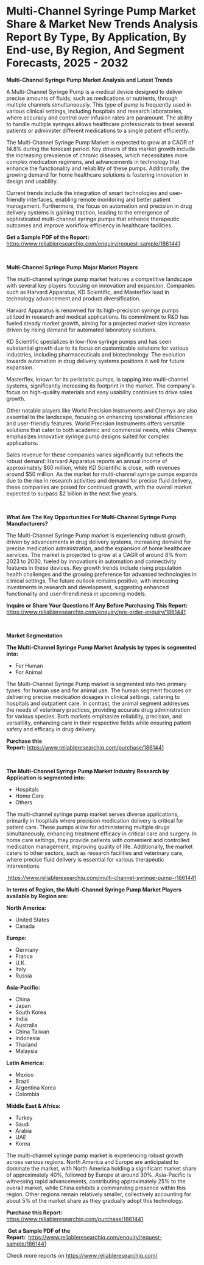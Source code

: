 <p><h1>Multi-Channel Syringe Pump Market Share & Market New Trends Analysis Report By Type, By Application, By End-use, By Region, And Segment Forecasts, 2025 - 2032</h1></p><p><strong>Multi-Channel Syringe Pump Market Analysis and Latest Trends</strong></p>
<p><p>A Multi-Channel Syringe Pump is a medical device designed to deliver precise amounts of fluids, such as medications or nutrients, through multiple channels simultaneously. This type of pump is frequently used in various clinical settings, including hospitals and research laboratories, where accuracy and control over infusion rates are paramount. The ability to handle multiple syringes allows healthcare professionals to treat several patients or administer different medications to a single patient efficiently.</p><p>The Multi-Channel Syringe Pump Market is expected to grow at a CAGR of 14.8% during the forecast period. Key drivers of this market growth include the increasing prevalence of chronic diseases, which necessitates more complex medication regimens, and advancements in technology that enhance the functionality and reliability of these pumps. Additionally, the growing demand for home healthcare solutions is fostering innovation in design and usability.</p><p>Current trends include the integration of smart technologies and user-friendly interfaces, enabling remote monitoring and better patient management. Furthermore, the focus on automation and precision in drug delivery systems is gaining traction, leading to the emergence of sophisticated multi-channel syringe pumps that enhance therapeutic outcomes and improve workflow efficiency in healthcare facilities.</p></p>
<p><strong>Get a Sample PDF of the Report:&nbsp;</strong> <a href="https://www.reliableresearchiq.com/enquiry/request-sample/1861441?utm_campaign=2212&utm_medium=2&utm_source=Github&utm_content=ia&utm_term=05032025&utm_id=multi-channel-syringe-pump">https://www.reliableresearchiq.com/enquiry/request-sample/1861441</a></p>
<p>&nbsp;</p>
<p><strong>Multi-Channel Syringe Pump Major Market Players</strong></p>
<p><p>The multi-channel syringe pump market features a competitive landscape with several key players focusing on innovation and expansion. Companies such as Harvard Apparatus, KD Scientific, and Masterflex lead in technology advancement and product diversification. </p><p>Harvard Apparatus is renowned for its high-precision syringe pumps utilized in research and medical applications. Its commitment to R&D has fueled steady market growth, aiming for a projected market size increase driven by rising demand for automated laboratory solutions.</p><p>KD Scientific specializes in low-flow syringe pumps and has seen substantial growth due to its focus on customizable solutions for various industries, including pharmaceuticals and biotechnology. The evolution towards automation in drug delivery systems positions it well for future expansion.</p><p>Masterflex, known for its peristaltic pumps, is tapping into multi-channel systems, significantly increasing its footprint in the market. The company's focus on high-quality materials and easy usability continues to drive sales growth. </p><p>Other notable players like World Precision Instruments and Chemyx are also essential to the landscape, focusing on enhancing operational efficiencies and user-friendly features. World Precision Instruments offers versatile solutions that cater to both academic and commercial needs, while Chemyx emphasizes innovative syringe pump designs suited for complex applications.</p><p>Sales revenue for these companies varies significantly but reflects the robust demand: Harvard Apparatus reports an annual income of approximately $60 million, while KD Scientific is close, with revenues around $50 million. As the market for multi-channel syringe pumps expands due to the rise in research activities and demand for precise fluid delivery, these companies are poised for continued growth, with the overall market expected to surpass $2 billion in the next five years.</p></p>
<p>&nbsp;</p>
<p><strong>What Are The Key Opportunities For Multi-Channel Syringe Pump Manufacturers?</strong></p>
<p><p>The Multi-Channel Syringe Pump market is experiencing robust growth, driven by advancements in drug delivery systems, increasing demand for precise medication administration, and the expansion of home healthcare services. The market is projected to grow at a CAGR of around 8% from 2023 to 2030, fueled by innovations in automation and connectivity features in these devices. Key growth trends include rising population health challenges and the growing preference for advanced technologies in clinical settings. The future outlook remains positive, with increasing investments in research and development, suggesting enhanced functionality and user-friendliness in upcoming models.</p></p>
<p><strong>Inquire or Share Your Questions If Any Before Purchasing This Report:</strong> <a href="https://www.reliableresearchiq.com/enquiry/pre-order-enquiry/1861441?utm_campaign=2212&utm_medium=2&utm_source=Github&utm_content=ia&utm_term=05032025&utm_id=multi-channel-syringe-pump">https://www.reliableresearchiq.com/enquiry/pre-order-enquiry/1861441</a></p>
<p>&nbsp;</p>
<p><strong>Market Segmentation</strong></p>
<p><strong>The Multi-Channel Syringe Pump Market Analysis by types is segmented into:</strong></p>
<p><ul><li>For Human</li><li>For Animal</li></ul></p>
<p><p>The Multi-Channel Syringe Pump market is segmented into two primary types: for human use and for animal use. The human segment focuses on delivering precise medication dosages in clinical settings, catering to hospitals and outpatient care. In contrast, the animal segment addresses the needs of veterinary practices, providing accurate drug administration for various species. Both markets emphasize reliability, precision, and versatility, enhancing care in their respective fields while ensuring patient safety and efficacy in drug delivery.</p></p>
<p><strong>Purchase this Report:&nbsp;</strong><a href="https://www.reliableresearchiq.com/purchase/1861441?utm_campaign=2212&utm_medium=2&utm_source=Github&utm_content=ia&utm_term=05032025&utm_id=multi-channel-syringe-pump">https://www.reliableresearchiq.com/purchase/1861441</a></p>
<p>&nbsp;</p>
<p><strong>The Multi-Channel Syringe Pump Market Industry Research by Application is segmented into:</strong></p>
<p><ul><li>Hospitals</li><li>Home Care</li><li>Others</li></ul></p>
<p><p>The multi-channel syringe pump market serves diverse applications, primarily in hospitals where precision medication delivery is critical for patient care. These pumps allow for administering multiple drugs simultaneously, enhancing treatment efficacy in critical care and surgery. In home care settings, they provide patients with convenient and controlled medication management, improving quality of life. Additionally, the market caters to other sectors, such as research facilities and veterinary care, where precise fluid delivery is essential for various therapeutic interventions.</p></p>
<p><a href="https://www.reliableresearchiq.com/multi-channel-syringe-pump-r1861441?utm_campaign=2212&utm_medium=2&utm_source=Github&utm_content=ia&utm_term=05032025&utm_id=multi-channel-syringe-pump">&nbsp;https://www.reliableresearchiq.com/multi-channel-syringe-pump-r1861441</a></p>
<p><strong>In terms of Region, the Multi-Channel Syringe Pump Market Players available by Region are:</strong></p>
<p>
    <p> <strong> North America: </strong>
        <ul>
            <li>United States</li>
            <li>Canada</li>
        </ul>
        </p> 
    <p> <strong> Europe: </strong>
        <ul>
            <li>Germany</li>
            <li>France</li>
            <li>U.K.</li>
            <li>Italy</li>
            <li>Russia</li>
        </ul>
        </p> 
    <p> <strong> Asia-Pacific: </strong>
        <ul>
            <li>China</li>
            <li>Japan</li>
            <li>South Korea</li>
            <li>India</li>
            <li>Australia</li>
            <li>China Taiwan</li>
            <li>Indonesia</li>
            <li>Thailand</li>
            <li>Malaysia</li>
        </ul>
        </p> 
    <p> <strong> Latin America: </strong>
        <ul>
            <li>Mexico</li>
            <li>Brazil</li>
            <li>Argentina Korea</li>
            <li>Colombia</li>
        </ul>
        </p> 
    <p> <strong> Middle East & Africa: </strong>
        <ul>
            <li>Turkey</li>
            <li>Saudi</li>
            <li>Arabia</li>
            <li>UAE</li>
            <li>Korea</li>
        </ul>
    </p>
    </p>
<p><p>The multi-channel syringe pump market is experiencing robust growth across various regions. North America and Europe are anticipated to dominate the market, with North America holding a significant market share of approximately 40%, followed by Europe at around 30%. Asia-Pacific is witnessing rapid advancements, contributing approximately 25% to the overall market, while China exhibits a commanding presence within this region. Other regions remain relatively smaller, collectively accounting for about 5% of the market share as they gradually adopt this technology.</p></p>
<p><strong>Purchase this Report: </strong><a href="https://www.reliableresearchiq.com/purchase/1861441?utm_campaign=2212&utm_medium=2&utm_source=Github&utm_content=ia&utm_term=05032025&utm_id=multi-channel-syringe-pump">https://www.reliableresearchiq.com/purchase/1861441</a></p>
<p>&nbsp;<strong>Get a Sample PDF of the Report:&nbsp;&nbsp;</strong><a href="https://www.reliableresearchiq.com/enquiry/request-sample/1861441?utm_campaign=2212&utm_medium=2&utm_source=Github&utm_content=ia&utm_term=05032025&utm_id=multi-channel-syringe-pump">https://www.reliableresearchiq.com/enquiry/request-sample/1861441</a></p>
<p><strong></strong></p>
<p>Check more reports on <a href="https://www.reliableresearchiq.com/?utm_campaign=2212&utm_medium=2&utm_source=Github&utm_content=ia&utm_term=05032025&utm_id=multi-channel-syringe-pump">https://www.reliableresearchiq.com/</a></p>